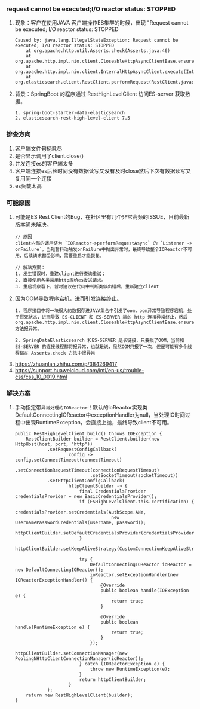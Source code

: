 
### request cannot be executed;I/O reactor status: STOPPED
1. 现象：客户在使用JAVA 客户端操作ES集群的时候，出现 "Request cannot be executed; I/O reactor status: STOPPED
    ```
    Caused by: java.lang.IllegalStateException: Request cannot be executed; I/O reactor status: STOPPED
        at org.apache.http.util.Asserts.check(Asserts.java:46)
        at org.apache.http.impl.nio.client.CloseableHttpAsyncClientBase.ensureRunning(CloseableHttpAsyncClientBase.java:90)
        at org.apache.http.impl.nio.client.InternalHttpAsyncClient.execute(InternalHttpAsyncClient.java:123)
        at org.elasticsearch.client.RestClient.performRequest(RestClient.java:279)
    ```
2. 背景：SpringBoot 的程序通过 RestHighLevelClient 访问ES-server 获取数据。
    ```
    1. spring-boot-starter-data-elasticsearch
    2. elasticsearch-rest-high-level-client 7.5
    ```

### 排查方向
1. 客户端文件句柄耗尽
2. 是否显示调用了client.close()
3. 并发连接es的客户端太多
4. 客户端连接es后长时间没有数据读写又没有及时close然后下次有数据读写又复用同一个连接
5. es负载太高

### 可能原因
1. 可能是ES Rest Client的Bug，在社区里有几个非常高频的ISSUE，目前最新版本尚未解决。
    ```
    // 原因
    client内部的调用链为 `IOReactor->performRequestAsync` 的 `Listener -> onFailure`，当短暂抖动触发onFailure中抛出异常时，最终导致整个IOReactor不可用，后续请求都受影响，需要重启才能恢复。

    // 解决方案：
    1. 发生错误时，重建client进行查询重试；
    2. 直接使用各类常用http库给es发送请求。
    3. 重启观察看下，暂时建议在代码中判断类似出错后，重新建立client
    ```
2. 因为OOM导致程序宕机，进而引发连接终止。  
    ```
    1. 程序接口中将一块很大的数据存进JAVA集合中引发了oom，oom异常导致程序宕机，处于假死状态，进而导致 ES-CLIENT 和 ES-SERVER 端的 http 连接异常终止，然后org.apache.http.impl.nio.client.CloseableHttpAsyncClientBase.ensureRunning 方法报异常。

    2. SpringDataElasticsearch 和ES-SERVER 是长链接，只要报了OOM，当前和 ES-SERVER 的连接线程都将报异常，也就是说，虽然OOM只报了一次，但是可能有多个线程都在 Asserts.check 方法中报异常
    ```  
3. https://zhuanlan.zhihu.com/p/384269417   
4. https://support.huaweicloud.com/intl/en-us/trouble-css/css_10_0019.html 

### 解决方案
1. 手动指定带`异常处理的IOReactor`！默认的ioReactor实现类DefaultConnectingIOReactor中exceptionHandler为null，当处理IO时间过程中出现RuntimeException，会直接上抛，最终导致client不可用。
    ```
    public RestHighLevelClient build() throws IOException {
        RestClientBuilder builder = RestClient.builder(new HttpHost(host, port, "http"))
                .setRequestConfigCallback(
                        config -> config.setConnectTimeout(connectTimeout)
                                .setConnectionRequestTimeout(connectionRequestTimeout)
                                .setSocketTimeout(socketTimeout))
                .setHttpClientConfigCallback(
                        httpClientBuilder -> {
                            final CredentialsProvider credentialsProvider = new BasicCredentialsProvider();
                            if (ESHighLevelClient.this.certification) {
                                credentialsProvider.setCredentials(AuthScope.ANY,
                                        new UsernamePasswordCredentials(username, password));
                                httpClientBuilder.setDefaultCredentialsProvider(credentialsProvider);
                            }
                            httpClientBuilder.setKeepAliveStrategy(CustomConnectionKeepAliveStrategy.INSTANCE);

                            try {
                                DefaultConnectingIOReactor ioReactor = new DefaultConnectingIOReactor();
                                ioReactor.setExceptionHandler(new IOReactorExceptionHandler() {
                                    @Override
                                    public boolean handle(IOException e) {
                                        return true; 
                                    }

                                    @Override
                                    public boolean handle(RuntimeException e) {
                                        return true; 
                                    }
                                });
                                httpClientBuilder.setConnectionManager(new PoolingNHttpClientConnectionManager(ioReactor));
                            } catch (IOReactorException e) {
                                throw new RuntimeException(e);
                            }
                            return httpClientBuilder;
                        }
                );
        return new RestHighLevelClient(builder);
    }

    ```